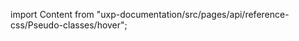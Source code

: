 
import Content from "uxp-documentation/src/pages/api/reference-css/Pseudo-classes/hover";

<Content query="product=xd"/>
